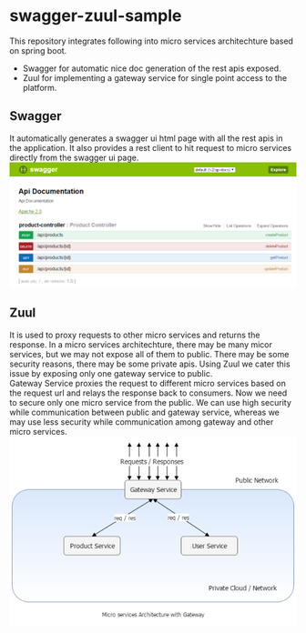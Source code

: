 # swagger-zuul-sample

This repository integrates following into micro services architechture based on spring boot.
* Swagger for automatic nice doc generation of the rest apis exposed.
* Zuul for implementing a gateway service for single point access to the platform.


## Swagger
It automatically generates a swagger ui html page with all the rest apis in the application. It also provides a rest client to hit request to micro services directly from the swagger ui page.
![Swagger UI](docs/swagger-ui.png)

## Zuul
It is used to proxy requests to other micro services and returns the response. In a micro services architechture, there may be many micor services, but we may not expose all of them to public. There may be some security reasons, there may be some private apis. Using Zuul we cater this issue by exposing only one gateway service to public.<br/>
Gateway Service proxies the request to different micro services based on the request url and relays the response back to consumers. Now we need to secure only one micro service from the public. We can use high security while communication between public and gateway service, whereas we may use less security while communication among gateway and other micro services.
![Gateway](docs/gateway.png)
